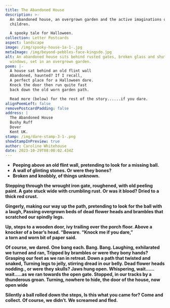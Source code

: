 ```yaml
---
title: The Abandoned House
description: >-
  An abandoned house, an overgrown garden and the active imaginations of
  children.

  A spooky tale for Halloween.
collection: Letter Postcards
aspect: landscape
image: /img/spooky-house-1a-1-.jpg
metaImage: /img/beyond-pebbles-face-kingsdo.jpg
alt: An abandoned house sits behind rusted gates, broken glass and shuttered
  windows, set in an overgrown garden.
poem: |-
  A house sat behind an old flint wall 
  Abandoned, haunted? If I recall,
  A perfect place for a Halloween dare.
  Knock the door then run quite fast
  back down the old worn garden path.

  Read more (below) for the rest of the story......if you dare.
alignPoemLeft: false
removePostcardPadding: false
address: |
  The Abandoned House
  Bushy Ruff
  Dover
  Kent UK.
stamp: /img/dare-stamp-3-1-.png
showStampInPreview: true
author: Caroline Whitehouse
date: 2023-10-29T08:00:02.434Z
---
```

* **Peeping above an old flint wall, pretending to look for a missing ball.**
* **A wall of glinting stones. Or were they bones?**
* **Broken and knobbly, of things unknown.**

**Stepping through the wrought iron gate, roughened, with old peeling paint.
A gate stuck wide with crumbling rust. Or was it blood? 
Dried to a thick red crust.**

**Gingerly, making our way up the path, pretending to look for the ball with a laugh,
Passing overgrown beds of dead flower heads and brambles that scratched our spindly legs.**

**Up, steps to a wooden door,  ivy trailing over the porch floor.
Above a knocker of a bear’s head. “Beware. “Knock me if you dare,”**\
**a torn and worn bit of paper said.**

**Of course, we dared. One bang each. Bang. Bang.
Laughing, exhilarated we turned and ran,
Tripped by brambles or were they bony hands?
Grasping our feet as we ran in retreat.
Down a path that twisted and snaked,
Turning legs to jelly, stirring dread in our belly.
Dead flower heads nodding., or were they skulls? 
Jaws hung open. Whispering, wait……wait…..as we ran towards the open gate.
Stopped, in our tracks by a thunderous groan.
Turning, nowhere to hide, the door of the house, now open wide**

**Silently a ball rolled down the steps,
Is this what you came for? Come and collect.
Of course, we didn’t. We screamed and fled.**